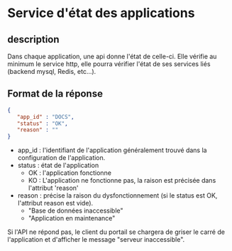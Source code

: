 # Service d'état des applications
## description
Dans chaque application, une api donne l'état de celle-ci. Elle vérifie au minimum le service http, elle pourra vérifier l'état de ses services liés (backend mysql, Redis, etc...).

## Format de la réponse
```json
{ 
   "app_id" : "DOCS",
   "status" : "OK",
   "reason" : ""
}
```
- app_id : l'identifiant de l'application généralement trouvé dans la configuration de l'application.
- status : état de l'application
  - OK : l'application fonctionne
  - KO : L'application ne fonctionne pas, la raison est précisée dans l'attribut 'reason'
- reason : précise la raison du dysfonctionnement (si le status est OK, l'attribut reason est vide).
  - "Base de données inaccessible"
  - "Application en maintenance"
    
Si l'API ne répond pas, le client du portail se chargera de griser le carré de l'application et d'afficher le message "serveur inaccessible".

